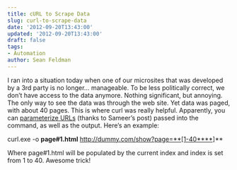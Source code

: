 ```yaml
---
title: cURL to Scrape Data
slug: curl-to-scrape-data
date: '2012-09-20T13:43:00'
updated: '2012-09-20T13:43:00'
draft: false
tags:
- Automation
author: Sean Feldman
---
```



I ran into a situation today when one of our microsites that was developed by a 3rd party is no longer… manageable. To be less politically correct, we don’t have access to the data anymore. Nothing significant, but annoying. The only way to see the data was through the web site. Yet data was paged, with about 40 pages. This is where curl was really helpful. Apparently, you can [parameterize URLs](http://www.codediesel.com/tools/6-essential-curl-commands/) (thanks to Sameer’s post) passed into the command, as well as the output. Here’s an example:

curl.exe -o **page#1.html** http://dummy.com/show?page=**[1-40****]** 

Where page#1.html will be populated by the current index and index is set from 1 to 40. Awesome trick!


